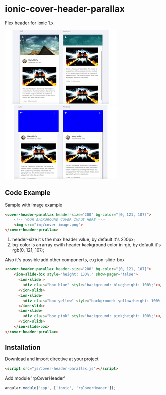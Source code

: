 # ionic-cover-header-parallax

Flex header for Ionic 1.x

![Alt text](/www/img/example1.gif "Sample example")
![Alt text](/www/img/example2.gif "Example with ion-slide-box")

## Code Example
Sample with image example
```html
<cover-header-parallax header-size="200" bg-color="[0, 121, 107]">
    <!-- YOUR BACKGROUND COVER IMAGE HERE -->
    <img src="img/cover-image.png">
</cover-header-parallax>
```

1. header-size it's the max header value, by default it's 200px;
2. bg-color is an array cwith header background color in rgb, by default it's rgb(0, 121, 107);

Also it's possible add other components, e.g ion-slide-box
```html
<cover-header-parallax header-size="200" bg-color="[0, 121, 107]">
	<ion-slide-box style="height: 100%;" show-pager="false">
      <ion-slide >
        <div class="box blue" style="background: blue;height: 100%;"></div>
      </ion-slide>
      <ion-slide>
        <div class="box yellow" style="background: yellow;height: 100%;"></div>
      </ion-slide>
      <ion-slide>
        <div class="box pink" style="background: pink;height: 100%;"></div>
      </ion-slide>
    </ion-slide-box>
</cover-header-parallax>
```
## Installation
Download and import directive at your project
```html
<script src="js/cover-header-parallax.js"></script>
```

Add module 'rpCoverHeader'
```javascript
angular.module('app', ['ionic', 'rpCoverHeader']);
```

